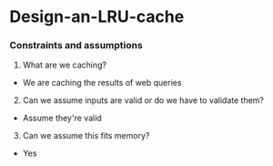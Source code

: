 # Design-an-LRU-cache

### Constraints and assumptions
1. What are we caching?
  - We are caching the results of web queries
2. Can we assume inputs are valid or do we have to validate them?
 - Assume they're valid
3. Can we assume this fits memory?
 - Yes
